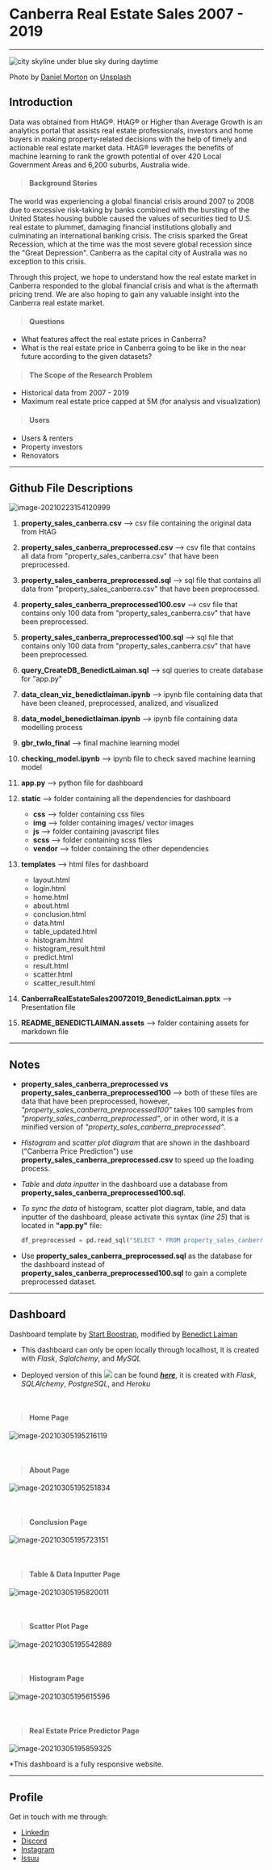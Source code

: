 # Canberra Real Estate Sales 2007 - 2019

<hr/>

![city skyline under blue sky during daytime](https://images.unsplash.com/photo-1611231731916-826fe315c533?ixid=MXwxMjA3fDB8MHxwaG90by1wYWdlfHx8fGVufDB8fHw%3D&ixlib=rb-1.2.1&auto=format&fit=crop&w=1000&q=80)

Photo by [Daniel Morton](https://unsplash.com/@themortz) on [Unsplash](https://unsplash.com/photos/V_pvQ96focY)

## Introduction

Data was obtained from HtAG®. HtAG® or Higher than Average Growth is an analytics portal that assists real estate professionals, investors and home buyers in making property-related decisions with the help of timely and actionable real estate market data. HtAG® leverages the benefits of machine learning to rank the growth potential of over 420 Local Government Areas and 6,200 suburbs, Australia wide.



> #### Background Stories

The world was experiencing a global financial crisis around 2007 to 2008 due to excessive risk-taking by banks combined with the bursting of the United States housing bubble caused the values of securities tied to U.S. real estate to plummet, damaging financial institutions globally and culminating an international banking crisis. The crisis sparked the Great Recession, which at the time was the most severe global recession since the "Great Depression". Canberra as the capital city of Australia was no exception to this crisis.

Through this project, we hope to understand how the real estate market in Canberra responded to the global financial crisis and what is the aftermath pricing trend. We are also hoping to gain any valuable insight into the Canberra real estate market.



> #### Questions

- What features affect the real estate prices in Canberra?
- What is the real estate price in Canberra going to be like in the near future according to the given datasets?



> #### The Scope of the Research Problem

- Historical data from 2007 - 2019
- Maximum real estate price capped at 5M (for analysis and visualization)



> #### Users

- Users & renters
- Property investors
- Renovators

<hr/>

## Github File Descriptions

![image-20210223154120999](README_BENEDICTLAIMAN.assets/image-20210223154120999.png)

1. __property_sales_canberra.csv__ --> csv file containing the original data from HtAG

2. **property_sales_canberra_preprocessed.csv** --> csv file that contains all data from "property_sales_canberra.csv" that have been preprocessed. 

3. **property_sales_canberra_preprocessed.sql**  --> sql file that contains all data from "property_sales_canberra.csv" that have been preprocessed. 

4. **property_sales_canberra_preprocessed100.csv**  --> csv file that contains only 100 data from "property_sales_canberra.csv" that have been preprocessed. 

5. **property_sales_canberra_preprocessed100.sql** --> sql file that contains only 100 data from "property_sales_canberra.csv" that have been preprocessed. 

6. **query_CreateDB_BenedictLaiman.sql** --> sql queries to create database for "app.py"

7. **data_clean_viz_benedictlaiman.ipynb** --> ipynb file containing data that have been cleaned, preprocessed, analized, and visualized

8. **data_model_benedictlaiman.ipynb** --> ipynb file containing data modelling process

9. **gbr_twlo_final** --> final machine learning model

10. **checking_model.ipynb** --> ipynb file to check saved machine learning model

11. **app.py** --> python file for dashboard

12. **static** --> folder containing all the dependencies for dashboard

    - **css** --> folder containing css files
    - **img** --> folder containing images/ vector images
    - **js** --> folder containing javascript files
    - **scss**  --> folder containing scss files
    - **vendor** --> folder containing the other dependencies

13. **templates** --> html files for dashboard

    - layout.html
    - login.html
    - home.html
    - about.html
    - conclusion.html
    - data.html
    - table_updated.html
    - histogram.html
    - histogram_result.html
    - predict.html
    - result.html
    - scatter.html
    - scatter_result.html


14. **CanberraRealEstateSales20072019_BenedictLaiman.pptx** --> Presentation file

15. **README_BENEDICTLAIMAN.assets** --> folder containing assets for markdown file

    

<hr/>

## Notes

- **property_sales_canberra_preprocessed vs property_sales_canberra_preprocessed100** --> both of these files are data that have been preprocessed, however, *"property_sales_canberra_preprocessed100"* takes 100 samples from *"property_sales_canberra_preprocessed"*, or in other word, it is a minified version of *"property_sales_canberra_preprocessed"*.

- *Histogram* and *scatter plot diagram* that are shown in the dashboard ("Canberra Price Prediction") use **property_sales_canberra_preprocessed.csv** to speed up the loading process.

- *Table* and *data inputter* in the dashboard use a database from **property_sales_canberra_preprocessed100.sql**.

- *To sync the data* of histogram, scatter plot diagram, table, and data inputter of the dashboard, please activate this syntax (*line 25*) that is located in **"app.py"** file:

  ```python
  df_preprocessed = pd.read_sql("SELECT * FROM property_sales_canberra_preprocessed100.mytable", dbConnection)
  ```

- Use **property_sales_canberra_preprocessed.sql** as the database for the dashboard instead of **property_sales_canberra_preprocessed100.sql** to gain a complete preprocessed dataset.

<hr/>

## Dashboard

Dashboard template by [Start Boostrap](https://startbootstrap.com/theme/sb-admin-2), modified by [Benedict Laiman](https://www.linkedin.com/in/benedict-laiman-60401319a/)

* This dashboard can only be open locally through localhost, it is created with *Flask*, *Sqlalchemy*, and *MySQL*

* Deployed version of this <a href="https://canberra.herokuapp.com/"><img src="https://img.shields.io/badge/Canberra%20Dashboard-Live-brightgreen&?style=flat-square&logo=heroku" /></a> can be found <a href="https://canberra.herokuapp.com/">***here***</a>, it is created with *Flask*, *SQLAlchemy*, *PostgreSQL*, and *Heroku*

<br>

> #### Home Page

![image-20210305195216119](README_BENEDICTLAIMAN.assets/image-20210305195216119.png)

<br>

> #### About Page

![image-20210305195251834](README_BENEDICTLAIMAN.assets/image-20210305195251834.png)

<br>

> #### Conclusion Page

![image-20210305195723151](README_BENEDICTLAIMAN.assets/image-20210305195723151.png)

<br>

> #### Table & Data Inputter Page

![image-20210305195820011](README_BENEDICTLAIMAN.assets/image-20210305195820011.png)

<br>

> #### Scatter Plot Page

![image-20210305195542889](README_BENEDICTLAIMAN.assets/image-20210305195542889.png)

<br>

> #### Histogram Page

![image-20210305195615596](README_BENEDICTLAIMAN.assets/image-20210305195615596.png)

<br>

> #### Real Estate Price Predictor Page

![image-20210305195859325](README_BENEDICTLAIMAN.assets/image-20210305195859325.png)

*This dashboard is a fully responsive website.

<hr/>

## Profile

Get in touch with me through:

- [Linkedin](https://www.linkedin.com/in/benedict-laiman-60401319a/)
- [Discord](https://discordapp.com/users/525654231940857867/)
- [Instagram](https://www.instagram.com/benedictlaiman/)
- [Issuu](https://issuu.com/benedictlaiman/)



